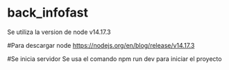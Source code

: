# back_infofast
Se utiliza la version de node v14.17.3

#Para descargar node
https://nodejs.org/en/blog/release/v14.17.3

#Se inicia servidor
Se usa el comando npm run dev para iniciar el proyecto
